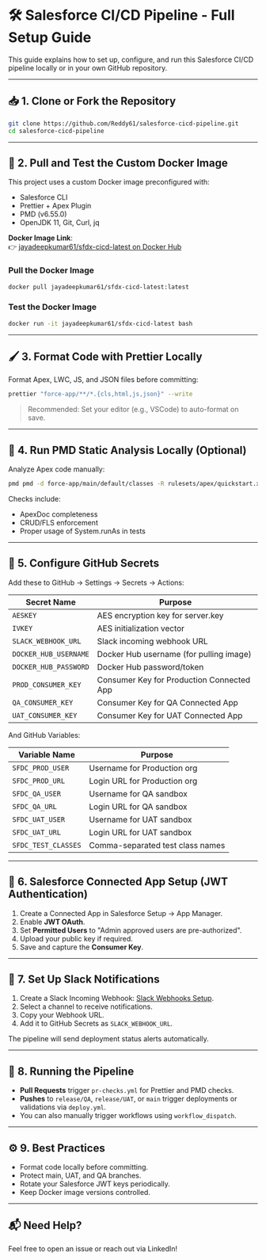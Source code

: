 
# 🛠 Salesforce CI/CD Pipeline - Full Setup Guide

This guide explains how to set up, configure, and run this Salesforce CI/CD pipeline locally or in your own GitHub repository.

---

## 📥 1. Clone or Fork the Repository

```bash
git clone https://github.com/Reddy61/salesforce-cicd-pipeline.git
cd salesforce-cicd-pipeline
```

---

## 🐳 2. Pull and Test the Custom Docker Image

This project uses a custom Docker image preconfigured with:

- Salesforce CLI
- Prettier + Apex Plugin
- PMD (v6.55.0)
- OpenJDK 11, Git, Curl, jq

**Docker Image Link**:  
👉 [jayadeepkumar61/sfdx-cicd-latest on Docker Hub](https://hub.docker.com/repository/docker/jayadeepkumar61/sfdx-cicd-latest/general)

### Pull the Docker Image
```bash
docker pull jayadeepkumar61/sfdx-cicd-latest:latest
```

### Test the Docker Image
```bash
docker run -it jayadeepkumar61/sfdx-cicd-latest bash
```

---

## 🖌 3. Format Code with Prettier Locally

Format Apex, LWC, JS, and JSON files before committing:

```bash
prettier "force-app/**/*.{cls,html,js,json}" --write
```

> Recommended: Set your editor (e.g., VSCode) to auto-format on save.

---

## 🧠 4. Run PMD Static Analysis Locally (Optional)

Analyze Apex code manually:

```bash
pmd pmd -d force-app/main/default/classes -R rulesets/apex/quickstart.xml -f text
```

Checks include:
- ApexDoc completeness
- CRUD/FLS enforcement
- Proper usage of System.runAs in tests

---

## 🔐 5. Configure GitHub Secrets

Add these to GitHub → Settings → Secrets → Actions:

| Secret Name            | Purpose                                   |
|------------------------|-------------------------------------------|
| `AESKEY`               | AES encryption key for server.key         |
| `IVKEY`                | AES initialization vector                 |
| `SLACK_WEBHOOK_URL`    | Slack incoming webhook URL                |
| `DOCKER_HUB_USERNAME`  | Docker Hub username (for pulling image)   |
| `DOCKER_HUB_PASSWORD`  | Docker Hub password/token                 |
| `PROD_CONSUMER_KEY`    | Consumer Key for Production Connected App |
| `QA_CONSUMER_KEY`      | Consumer Key for QA Connected App         |
| `UAT_CONSUMER_KEY`     | Consumer Key for UAT Connected App        |

And GitHub Variables:

| Variable Name          | Purpose                          |
|------------------------|----------------------------------|
| `SFDC_PROD_USER`       | Username for Production org      |
| `SFDC_PROD_URL`        | Login URL for Production org     |
| `SFDC_QA_USER`         | Username for QA sandbox          |
| `SFDC_QA_URL`          | Login URL for QA sandbox         |
| `SFDC_UAT_USER`        | Username for UAT sandbox         |
| `SFDC_UAT_URL`         | Login URL for UAT sandbox        |
| `SFDC_TEST_CLASSES`    | Comma-separated test class names |

---

## 🔐 6. Salesforce Connected App Setup (JWT Authentication)

1. Create a Connected App in Salesforce Setup → App Manager.
2. Enable **JWT OAuth**.
3. Set **Permitted Users** to "Admin approved users are pre-authorized".
4. Upload your public key if required.
5. Save and capture the **Consumer Key**.

---

## 📣 7. Set Up Slack Notifications

1. Create a Slack Incoming Webhook: [Slack Webhooks Setup](https://api.slack.com/messaging/webhooks).
2. Select a channel to receive notifications.
3. Copy your Webhook URL.
4. Add it to GitHub Secrets as `SLACK_WEBHOOK_URL`.

The pipeline will send deployment status alerts automatically.

---

## 🚀 8. Running the Pipeline

- **Pull Requests** trigger `pr-checks.yml` for Prettier and PMD checks.
- **Pushes** to `release/QA`, `release/UAT`, or `main` trigger deployments or validations via `deploy.yml`.
- You can also manually trigger workflows using `workflow_dispatch`.

---

## ⚙️ 9. Best Practices

- Format code locally before committing.
- Protect main, UAT, and QA branches.
- Rotate your Salesforce JWT keys periodically.
- Keep Docker image versions controlled.

---

## 📬 Need Help?

Feel free to open an issue or reach out via LinkedIn!
